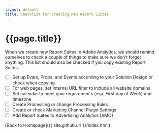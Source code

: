 ```yaml
---
layout: default
title: Checklist for creating new Report Suites
---
```

# {{page.title}}
When we create new Report Suites in Adobe Analytics, we should remind ourselves to check a couple of things to make sure we don't forget anything. This list should also be checked if you copy existing Report Suites.
- [ ] Set up Evars, Props, and Events according to your Solution Design or check when copying
- [ ] For web pages, set Internal URL filter to include all website domains
- [ ] Set calendar to meet your requirements (esp. First day of Week) and timezone
- [ ] Create Processing or change Processing Rules
- [ ] Create or check Marketing Channel Plugin Settings
- [ ] Add Report Suites to Advertising Analytics (AMO)

[Back to Homepage]({{ site.github.url }}/index.html)